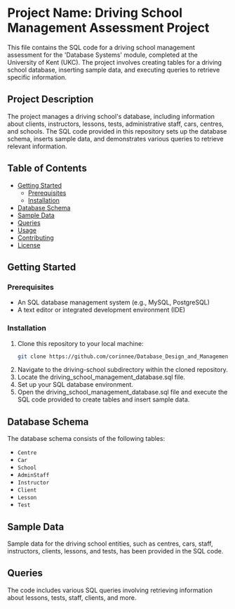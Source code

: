 # Project Name: Driving School Management Assessment Project
This file contains the SQL code for a driving school management assessment for the 'Database Systems' module, completed at the University of Kent (UKC). The project involves creating tables for a driving school database, inserting sample data, and executing queries to retrieve specific information.

## Project Description
The project manages a driving school's database, including information about clients, instructors, lessons, tests, administrative staff, cars, centres, and schools. The SQL code provided in this repository sets up the database schema, inserts sample data, and demonstrates various queries to retrieve relevant information.

## Table of Contents
- [Getting Started](#getting-started)
  - [Prerequisites](#prerequisites)
  - [Installation](#installation)
- [Database Schema](#database-schema)
- [Sample Data](#sample-data)
- [Queries](#queries)
- [Usage](#usage)
- [Contributing](#contributing)
- [License](#license)


## Getting Started

### Prerequisites
- An SQL database management system (e.g., MySQL, PostgreSQL)
- A text editor or integrated development environment (IDE)

### Installation
1. Clone this repository to your local machine:
   ```bash
   git clone https://github.com/corinnee/Database_Design_and_Management.git
   ```
2. Navigate to the driving-school subdirectory within the cloned repository.
3. Locate the driving_school_management_database.sql file.
4. Set up your SQL database environment.
5. Open the driving_school_management_database.sql file and execute the SQL code provided to create tables and insert sample data.

## Database Schema
The database schema consists of the following tables:
- `Centre`
- `Car`
- `School`
- `AdminStaff`
- `Instructor`
- `Client`
- `Lesson`
- `Test`

## Sample Data
Sample data for the driving school entities, such as centres, cars, staff, instructors, clients, lessons, and tests, has been provided in the SQL code.

## Queries
The code includes various SQL queries involving retrieving information about lessons, tests, staff, clients, and more.

